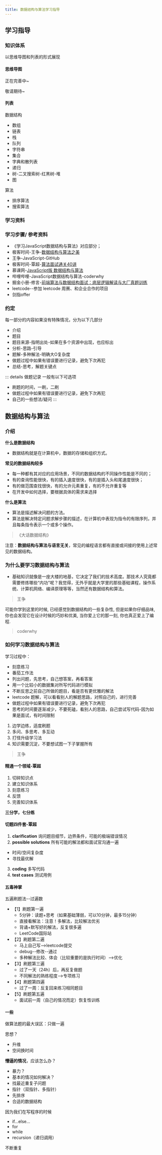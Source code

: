 ```yaml
---
title: 数据结构与算法学习指导
---
```


## 学习指导
### 知识体系
以思维导图和列表的形式展现

#### 思维导图
正在完善中~

敬请期待~

#### 列表
数据结构
* 数组
* 链表
* 栈
* 队列
* 字符串
* 集合
* 字典和散列表
* 递归
* 树-二叉搜索树-红黑树-堆
* 图

算法
* 排序算法
* 搜索算法

### 学习资料
### 学习步骤/ 参考资料
* 《学习JavaScript数据结构与算法》对应部分；
* 极客时间-王争-[数据结构与算法之美](https://time.geekbang.org/column/intro/126)
* 王争-JavaScript-GitHub
* 极客时间-覃超-[算法面试通关40讲](https://time.geekbang.org/course/intro/100019701)
* 慕课网-[JavaScript版 数据结构与算法](https://coding.imooc.com/class/315.html)
* 哔哩哔哩-JavaScript数据结构与算法-coderwhy
* 掘金小册-修言-[前端算法与数据结构面试：底层逻辑解读与大厂真题训练](https://juejin.im/book/5cb42609f265da035f6fcb65)
* leetcode--参加 leetcode 周赛、和企业合作的项目
* 剑指offer

### 约定
每一部分的内容如果没有特殊情况，分为以下几部分
* 介绍
* 题目
* 题目来源-指明出处-如果在多个资源中出现，也应标出
* 分析-思路-引导
* 题解-多种解法-明确大O复杂度
* 做题过程中如果有错误要进行记录，避免下次再犯
* 总结-思考，解题关键点

::: details 做题记录
一般有以下可选项
* 刷题的时间，一刷，二刷
* 做题过程中如果有错误要进行记录，避免下次再犯
* 自己的一些想法/疑问
:::

## 数据结构与算法
### 介绍

**什么是数据结构**
* 数据结构就是在计算机中，数据的存储和组织方式。

**常见的数据结构较多**
* 每一种都有其对应的应用场景，不同的数据结构的不同操作性能是不同的；
* 有的查询性能很快，有的插入速度很快，有的是插入头和尾速度很快；
* 有的做范围查找很快，有的允许元素重复，有的不允许重复等
* 在开发中如何选择，要根据具体的需求来选择

**什么是算法**
* 算法是描述解决问题的方法。
* 算法是解决特定问题求解步骤的描述，在计算机中表现为指令的有限序列，并且每条指令表示一个或多个操作。
> 《大话数据结构》

注意：**数据结构与算法与语言无关**，常见的编程语言都有直接或间接的使用上述常见的数据结构。

### 为什么要学习数据结构与算法

* 基础知识就像是一座大楼的地基，它决定了我们的技术高度。那技术人究竟都需要修炼哪些“内功”呢？我觉得，无外乎就是大学里的那些基础课程，操作系统、计算机网络、编译原理等等，当然还有数据结构和算法。
> 王争

可能你学到这里的时候, 已经感觉到数据结构的一些复杂性, 但是如果你仔细品味, 你也会发现它在设计时候的巧妙和优美, 当你爱上它的那一刻, 你也真正爱上了编程.
> coderwhy


### 如何学习数据结构与算法
学习过程中：
* 刻意练习
* 番茄工作法
* 列出问题，先思考，自己想答案，再看答案
* 用一个比较小的数据集对所写代码进行模拟
* 不断反思之前自己所做的题目，看是否有更优雅的解法
* leetcode 题解，可以看看别人的解题思路，对照自己的，进行完善
* 做题过程中如果有错误要进行记录，避免下次再犯
* 思考的时间要逐渐减少，不要死磕，看别人的思路，自己尝试写代码-因为如果是面试，有时间限制

1. 边学边练，适度刷题
2. 多问、多思考、多互动
3. 打怪升级学习法
4. 知识需要沉淀，不要想试图一下子掌握所有
> 王争

#### 精通一个领域-覃超
1. 切碎知识点
2. 建立知识体系
3. 刻意练习
4. 反馈
5. 完善知识体系

**三分学，七分练**

#### 切题四件套-覃超
1. **clarification** 询问题目细节，边界条件，可能的极端错误情况
2. **possible solutions** 所有可能的解法都和面试官沟通一遍
* 时间/空间复杂度
* 寻找最优解
3. **coding** 多写代码
4. **test cases** 测试用例


#### 五毒神掌
五遍刷题法--过遍数
* 【1】刷题第一遍
	* 5分钟：读题+思考（如果基础薄弱，可以10分钟，最多15分钟）
	* 直接看解法：注意！多解法，比较解法优劣
	* 背诵+默写好的解法，反复很多遍
	* LeetCode国际站
* 【2】刷题第二遍
	* 马上自己写-->leetcode提交
	* debug--修改--通过
	* 多种解法比较、体会（比较重要的是执行时间）-->优化
* 【3】刷题第三遍
	* 过了一天（24h）后，再反复做题
	* 不同解法的熟练程度-->专项练习
* 【4】刷题第四遍
	* 过了一周：反复回来练习相同题目
* 【5】刷题第五遍
	* 面试前一周（自己的情况而定）恢复性训练


#### 一些
做算法题的最大误区：只做一遍

思想？
* 升维
* 空间换时间

**懵逼的情况**，应该怎么办？
* 暴力？
* 基本的情况如何解决？
* 找最近重复子问题
* 指针（双指针、多指针）
* 先排序
* 合适的数据结构


因为我们在写程序的时候
* if...else...
* for 
* while
* recursion（递归调用）

不断重复